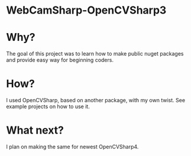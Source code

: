 # WebCamSharp-OpenCVSharp3

# Why?
The goal of this project was to learn how to make public nuget packages and provide easy way for beginning coders.

# How?
I used OpenCVSharp, based on another package, with my own twist. See example projects on how to use it.

# What next? 
I plan on making the same for newest OpenCVSharp4.
